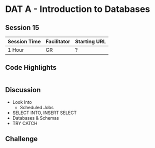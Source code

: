 # DAT A - Introduction to Databases
## Session 15


|Session Time|Facilitator|Starting URL|
|------------|-----------|------------|
|1 Hour      |GR         |? |



## Code Highlights
```sql
```

## Discussion
- Look Into
  - Scheduled Jobs
- SELECT INTO, INSERT SELECT
- Databases & Schemas
- TRY CATCH

## Challenge